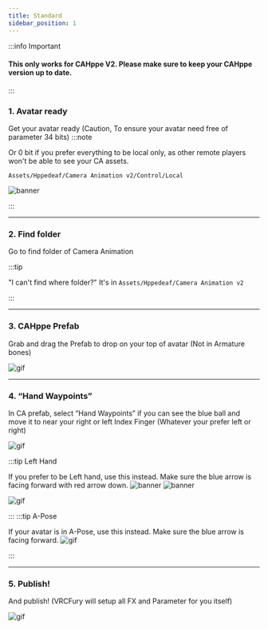 ```yaml
---
title: Standard
sidebar_position: 1
---
```


:::info Important

#### This only works for CAHppe V2. Please make sure to keep your CAHppe version up to date.

:::
### 1. Avatar ready
Get your avatar ready (Caution, To ensure your avatar need free of parameter 34 bits)
:::note

Or 0 bit if you prefer everything to be local only, as other remote players won't be able to see your CA assets.

`Assets/Hppedeaf/Camera Animation v2/Control/Local`

![banner](@site/static/img/Local.png)

:::

___

### 2. Find folder
Go to find folder of Camera Animation

:::tip

"I can't find where folder?"
It's in `Assets/Hppedeaf/Camera Animation v2`

:::
___

### 3. CAHppe Prefab
Grab and drag the Prefab to drop on your top of avatar (Not in Armature bones)

![gif](@site/static/img/1.gif)
___

### 4. “Hand Waypoints”
In CA prefab, select “Hand Waypoints” if you can see the blue ball and move it to near your right or left Index Finger (Whatever your prefer left or right)

![gif](@site/static/img/2.gif)

:::tip Left Hand

If you prefer to be Left hand, use this instead. Make sure the blue arrow is facing forward with red arrow down.
![banner](@site/static/img/image.png)
![banner](@site/static/img/image1.png)

![gif](@site/static/img/LeftHandArrows.gif)

:::
:::tip A-Pose

If your avatar is in A-Pose, use this instead. Make sure the blue arrow is facing forward.
![gif](@site/static/img/3.gif)

:::
___

### 5. Publish!
And publish! (VRCFury will setup all FX and Parameter for you itself)

![gif](@site/static/img/4.gif)
